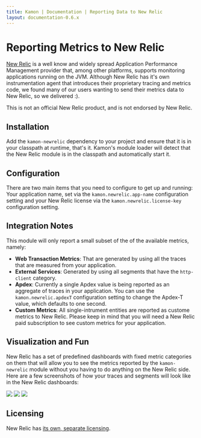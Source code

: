 ```yaml
---
title: Kamon | Documentation | Reporting Data to New Relic
layout: documentation-0.6.x
---
```


Reporting Metrics to New Relic
==============================

[New Relic] is a well know and widely spread Application Performance Management provider that, among other platforms,
supports monitoring applications running on the JVM. Although New Relic has it's own instrumentation agent that
introduces their proprietary tracing and metrics code, we found many of our users wanting to send their metrics data to
New Relic, so we delivered :).

<p class="alert alert-info">This is not an official New Relic product, and is not endorsed by New Relic.</p>


Installation
-------------

Add the `kamon-newrelic` dependency to your project and ensure that it is in your classpath at runtime, that's it.
Kamon's module loader will detect that the New Relic module is in the classpath and automatically start it.


Configuration
-------------

There are two main items that you need to configure to get up and running: Your application name, set via the
`kamon.newrelic.app-name` configuration setting and your New Relic license via the `kamon.newrelic.license-key`
configuration setting.


Integration Notes
-----------------

This module will only report a small subset of the of the available metrics, namely:

* __Web Transaction Metrics__: That are generated by using all the traces that are measured from your application.
* __External Services__:  Generated by using all segments that have the `http-client` category.
* __Apdex__: Currently a single Apdex value is being reported as an aggregate of traces in your application. You can use
the `kamon.newrelic.apdexT` configuration setting to change the Apdex-T value, which defaults to one second.
* __Custom Metrics__: All single-intrument entities are reported as custome metrics to New Relic. Please keep in mind that
you will need a New Relic paid subscription to see custom metrics for your application.


Visualization and Fun
---------------------

New Relic has a set of predefined dashboards with fixed metric categories on them that will allow you to see the metrics
reported by the `kamon-newrelic` module without you having to do anything on the New Relic side. Here are a few screenshots
of how your traces and segments will look like in the New Relic dashboards:

<img class="img-fluid" src="/assets/img/newrelic-module-newrelic-dashboard.png">
<img class="img-fluid" src="/assets/img/newrelic-module-transactions-tab.png">
<img class="img-fluid" src="/assets/img/newrelic-module-external-services.png">


Licensing
---------
New Relic has [its own, separate licensing].



[New Relic]: http://newrelic.com
[get started]: /documentation/get-started/
[New Relic Agent Installations Instructions]: https://docs.newrelic.com/docs/java/new-relic-for-java#h2-installation
[kamon-newrelic-example]: https://github.com/kamon-io/Kamon/tree/master/kamon-examples/kamon-newrelic-example
[its own, separate licensing]: http://newrelic.com/terms
